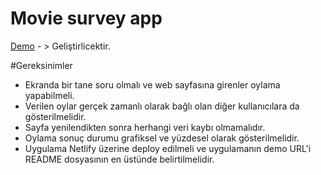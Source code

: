 # Movie survey app
[Demo](https://odev-3-cennetboranreact.vercel.app/)  - > Geliştirlicektir.

#Gereksinimler

- Ekranda bir tane soru olmalı ve web sayfasına girenler oylama yapabilmeli.
- Verilen oylar gerçek zamanlı olarak bağlı olan diğer kullanıcılara da gösterilmelidir.
- Sayfa yenilendikten sonra herhangi veri kaybı olmamalıdır.
- Oylama sonuç durumu grafiksel ve yüzdesel olarak gösterilmelidir.
- Uygulama Netlify üzerine deploy edilmeli ve uygulamanın demo URL'i README dosyasının en üstünde belirtilmelidir.
